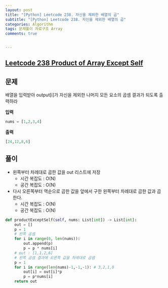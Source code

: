 ```yaml
---
layout: post
title: "[Python] Leetcode 238. 자신을 제외한 배열의 곱"
subtitle: "[Python] Leetcode 238. 자신을 제외한 배열의 곱"
categories: Algorithm
tags: 문제풀이 자료구조 Array
comments: true


---
```

## [Leetcode 238 Product of Array Except Self](https://leetcode.com/problems/product-of-array-except-self/)

## 문제

배열을 입력받아 output[i]가 자신을 제외한 나머지 모든 요소의 곱셈 결과가 되도록 출력하라

**입력**
```python
nums = [1,2,3,4]
```

**출력**
```python
[24,12,8,6]
```

## 풀이

- 왼쪽부터 차례대로 곱한 값을 out 리스트에 저장
  - 시간 복잡도 : O(N)
  - 공간 복잡도 : O(N)
- 다시 오른쪽부터 역순으로 곱한 값을 앞에서 구한 왼쪽부터 차례대로 곱한 값과 곱한다.
  - 시간 복잡도 : O(N)
  - 공간 복잡도 : O(N)

```python
def productExceptSelf(self, nums: List[int]) -> List[int]:
    out = []
    p = 1
    # 왼쪽 곱셈
    for i in range(0, len(nums)):
        out.append(p)
        p = p * nums[i]
    # out : [1,1,2,6]
    # 왼쪽 곱셈 결과에 오른쪽 값을 차례대로 곱셈
    p = 1
    for i in range(len(nums)-1,-1,-1): # 3,2,1,0
        out[i] = out[i]*p
        p = p*nums[i]
    return out
```

